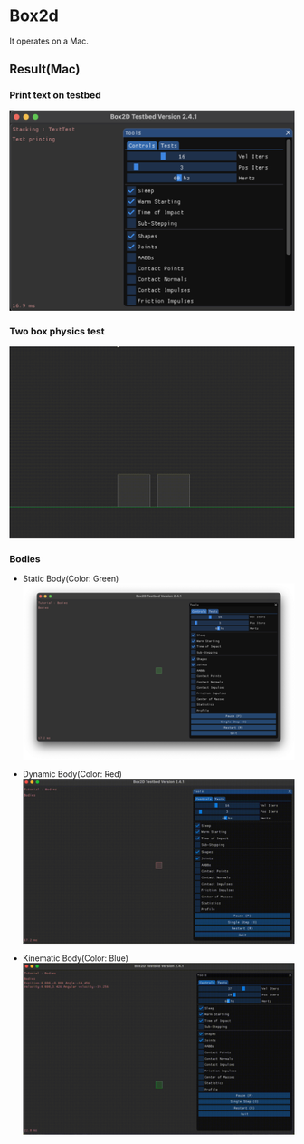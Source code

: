 # Box2d
It operates on a Mac.
## Result(Mac)
### Print text on testbed
![](result_source/test_print.png)

### Two box physics test
![](result_source/two_box.gif)

### Bodies
- Static Body(Color: Green)
![](result_source/static_body.png)

- Dynamic Body(Color: Red)
![](result_source/dynamic_body.gif)

- Kinematic Body(Color: Blue)
![](result_source/kinematic_body.gif)

